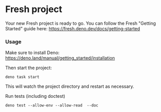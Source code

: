 # Fresh project

Your new Fresh project is ready to go. You can follow the Fresh "Getting
Started" guide here: https://fresh.deno.dev/docs/getting-started

### Usage

Make sure to install Deno: https://deno.land/manual/getting_started/installation

Then start the project:

```shell
deno task start
```

This will watch the project directory and restart as necessary.

Run tests (including doctest)

```shell
deno test --allow-env --allow-read  --doc
```
